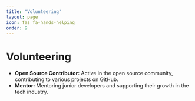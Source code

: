 ```yaml
---
title: "Volunteering"
layout: page
icon: fas fa-hands-helping
order: 9
---
```


# Volunteering

- **Open Source Contributor:** Active in the open source community, contributing to various projects on GitHub.
- **Mentor:** Mentoring junior developers and supporting their growth in the tech industry.
